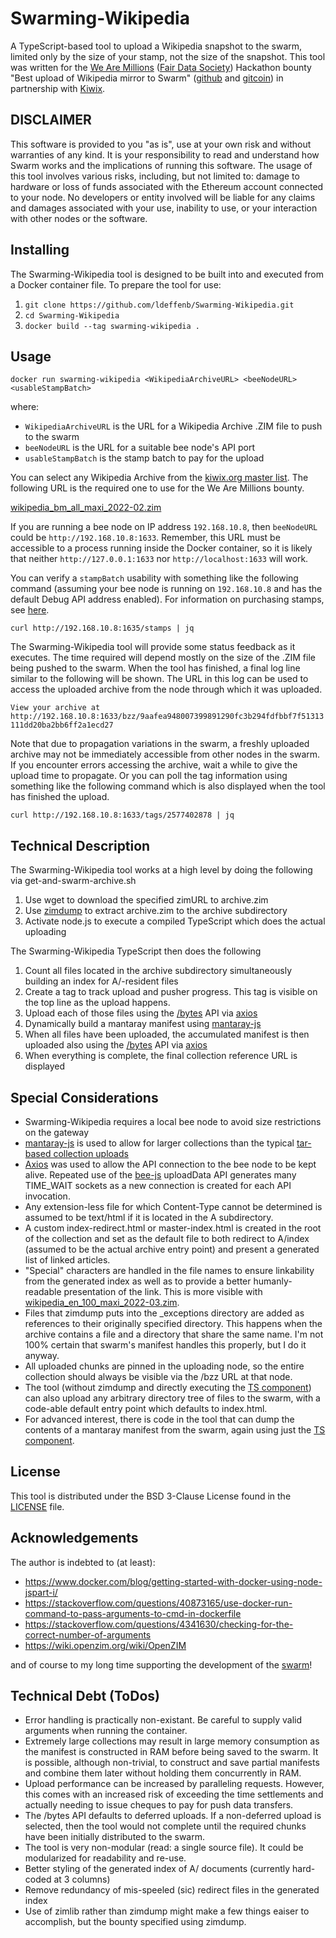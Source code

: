 # Swarming-Wikipedia
A TypeScript-based tool to upload a Wikipedia snapshot to the swarm, limited only by the size of your stamp, not the size of the snapshot.  This 
tool was written for the [We Are Millions](https://www.wearemillions.online/) ([Fair Data Society](https://fairdatasociety.org/)) Hackathon bounty 
"Best upload of Wikipedia mirror to Swarm" ([github](https://github.com/fairdatasociety/wam/issues/18) and [gitcoin](https://gitcoin.co/issue/fairdatasociety/wam/18/100027844)) 
in partnership with [Kiwix](https://www.kiwix.org/).

## DISCLAIMER
This software is provided to you "as is", use at your own risk and without warranties of any kind.
It is your responsibility to read and understand how Swarm works and the implications of running this software.
The usage of this tool involves various risks, including, but not limited to:
damage to hardware or loss of funds associated with the Ethereum account connected to your node.
No developers or entity involved will be liable for any claims and damages associated with your use,
inability to use, or your interaction with other nodes or the software.

## Installing

The Swarming-Wikipedia tool is designed to be built into and executed from a Docker container file.  To prepare the tool for use:

1. `git clone https://github.com/ldeffenb/Swarming-Wikipedia.git`
2. `cd Swarming-Wikipedia`
3. `docker build --tag swarming-wikipedia .`

## Usage

`docker run swarming-wikipedia <WikipediaArchiveURL> <beeNodeURL> <usableStampBatch>`

where:

- `WikipediaArchiveURL` is the URL for a Wikipedia Archive .ZIM file to push to the swarm
- `beeNodeURL` is the URL for a suitable bee node's API port
- `usableStampBatch` is the stamp batch to pay for the upload

You can select any Wikipedia Archive from the [kiwix.org master list](https://download.kiwix.org/zim/wikipedia/).  The following URL 
is the required one to use for the We Are Millions bounty.

[wikipedia_bm_all_maxi_2022-02.zim](https://download.kiwix.org/zim/wikipedia/wikipedia_bm_all_maxi_2022-02.zim)

If you are running a bee node on IP address `192.168.10.8`, then `beeNodeURL` could be `http://192.168.10.8:1633`.  Remember, this URL 
must be accessible to a process running inside the Docker container, so it is likely that neither `http://127.0.0.1:1633` nor 
`http://localhost:1633` will work.

You can verify a `stampBatch` usability with something like the following command (assuming your bee node is running on `192.168.10.8` 
and has the default Debug API address enabled).  For information on purchasing stamps, see 
[here](https://docs.ethswarm.org/docs/access-the-swarm/keep-your-data-alive).

`curl http://192.168.10.8:1635/stamps | jq`

The Swarming-Wikipedia tool will provide some status feedback as it executes.  The time required will depend mostly on the size 
of the .ZIM file being pushed to the swarm.  When the tool has finished, a final log line similar to the following will be shown.  The 
URL in this log can be used to access the uploaded archive from the node through which it was uploaded.

`View your archive at http://192.168.10.8:1633/bzz/9aafea948007399891290fc3b294fdfbbf7f51313111dd20ba2bb6ff2a1ecd27`

Note that due to propagation variations in the swarm, a freshly uploaded archive may not be immediately accessible from other 
nodes in the swarm.  If you encounter errors accessing the archive, wait a while to give the upload time to propagate.  Or you 
can poll the tag information using something like the following command which is also displayed when the tool has finished the upload.

`curl http://192.168.10.8:1633/tags/2577402878 | jq`

## Technical Description

The Swarming-Wikipedia tool works at a high level by doing the following via get-and-swarm-archive.sh

1. Use wget to download the specified zimURL to archive.zim
2. Use [zimdump](https://github.com/openzim/zim-tools) to extract archive.zim to the archive subdirectory
3. Activate node.js to execute a compiled TypeScript which does the actual uploading

The Swarming-Wikipedia TypeScript then does the following

1. Count all files located in the archive subdirectory simultaneously building an index for A/-resident files
2. Create a tag to track upload and pusher progress.  This tag is visible on the top line as the upload happens.
3. Upload each of those files using the [/bytes](https://docs.ethswarm.org/api/#tag/Bytes/paths/~1bytes/post) API via [axios](https://github.com/axios/axios)
4. Dynamically build a mantaray manifest using [mantaray-js](https://github.com/ethersphere/mantaray-js)
5. When all files have been uploaded, the accumulated manifest is then uploaded also using the [/bytes](https://docs.ethswarm.org/api/#tag/Bytes/paths/~1bytes/post) API via [axios](https://github.com/axios/axios)
6. When everything is complete, the final collection reference URL is displayed

## Special Considerations

- Swarming-Wikipedia requires a local bee node to avoid size restrictions on the gateway
- [mantaray-js](https://github.com/ethersphere/mantaray-js) is used to allow for larger collections than the typical [tar-based collection uploads](https://docs.ethswarm.org/api/#tag/BZZ/paths/~1bzz/post)
- [Axios](https://github.com/axios/axios) was used to allow the API connection to the bee node to be kept alive.  Repeated use of the [bee-js](https://github.com/ethersphere/bee-js) uploadData API generates many TIME_WAIT sockets as a new connection is created for each API invocation.
- Any extension-less file for which Content-Type cannot be determined is assumed to be text/html if it is located in the A subdirectory.
- A custom index-redirect.html or master-index.html is created in the root of the collection and set as the default file to both redirect to A/index (assumed to be the actual archive entry point) and present a generated list of linked articles.
- "Special" characters are handled in the file names to ensure linkability from the generated index as well as to provide a better humanly-readable presentation of the link.  This is more visible with [wikipedia_en_100_maxi_2022-03.zim](https://download.kiwix.org/zim/wikipedia/wikipedia_en_100_maxi_2022-03.zim).
- Files that zimdump puts into the _exceptions directory are added as references to their originally specified directory.  This happens when the archive contains a file and a directory that share the same name.  I'm not 100% certain that swarm's manifest handles this properly, but I do it anyway.
- All uploaded chunks are pinned in the uploading node, so the entire collection should always be visible via the /bzz URL at that node.
- The tool (without zimdump and directly executing the [TS component](src/index.ts)) can also upload any arbitrary directory tree of files to the swarm, with a code-able default entry point which defaults to index.html.
- For advanced interest, there is code in the tool that can dump the contents of a mantaray manifest from the swarm, again using just the [TS component](src/index.ts).

## License

This tool is distributed under the BSD 3-Clause License found in the [LICENSE](LICENSE) file.

## Acknowledgements

The author is indebted to (at least):

- https://www.docker.com/blog/getting-started-with-docker-using-node-jspart-i/
- https://stackoverflow.com/questions/40873165/use-docker-run-command-to-pass-arguments-to-cmd-in-dockerfile
- https://stackoverflow.com/questions/4341630/checking-for-the-correct-number-of-arguments
- https://wiki.openzim.org/wiki/OpenZIM

and of course to my long time supporting the development of the [swarm](https://docs.ethswarm.org/docs/)!

## Technical Debt (ToDos)

- Error handling is practically non-existant.  Be careful to supply valid arguments when running the container.
- Extremely large collections may result in large memory consumption as the manifest is constructed in RAM before being saved to the swarm.  It is possible, although non-trivial, to construct and save partial manifests and combine them later without holding them concurrently in RAM.
- Upload performance can be increased by paralleling requests.  However, this comes with an increased risk of exceeding the time settlements and actually needing to issue cheques to pay for push data transfers.
- The /bytes API defaults to deferred uploads.  If a non-deferred upload is selected, then the tool would not complete until the required chunks have been initially distributed to the swarm.
- The tool is very non-modular (read: a single source file).  It could be modularized for readability and re-use.
- Better styling of the generated index of A/ documents (currently hard-coded at 3 columns)
- Remove redundancy of mis-speeled (sic) redirect files in the generated index
- Use of zimlib rather than zimdump might make a few things eaiser to accomplish, but the bounty specified using zimdump.
